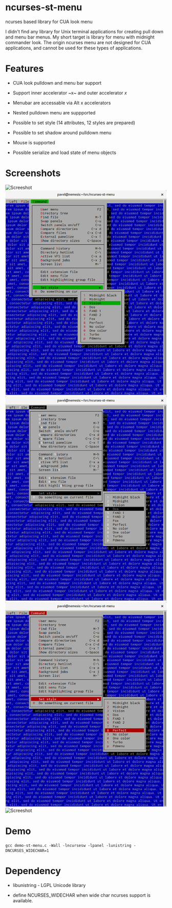 # ncurses-st-menu 

ncurses based library for CUA look menu

I didn't find any library for Unix terminal applications for creating pull down and menu bar menus. 
My short target is library for menu with midnight commander look. The origin ncurses menu are not designed
for CUA applications, and cannot be used for these types of applications.

# Features

* CUA look pulldown and menu bar support

* Support inner accelerator ~x~ and outer accelerator _x_

* Menubar are accessable via Alt x accelerators

* Nested pulldown menu are suppported

* Possible to set style (14 attributes, 12 styles are prepared)

* Possible to set shadow around pulldown menu

* Mouse is supported

* Possible serialize and load state of menu objects

# Screenshots

![Screeshot](screenshots/scr1.png|width=50)
![Screeshot](screenshots/scr2.png)
![Screeshot](screenshots/scr4.png)
![Screeshot](screenshots/scr6.png)
![Screeshot](screenshots/scr8.png)


# Demo

    gcc demo-st-menu.c -Wall -lncursesw -lpanel -lunistring -DNCURSES_WIDECHAR=1

# Dependency

* libunistring - LGPL Unicode library

* define NCURSES_WIDECHAR when wide char ncurses support is available.

